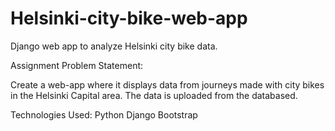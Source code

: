 # Helsinki-city-bike-web-app
Django web app to analyze Helsinki city bike data.

Assignment Problem Statement:

Create a web-app where it displays data from journeys made with city bikes in the Helsinki Capital area.
The data is uploaded from the databased.


Technologies Used:
Python
Django
Bootstrap
